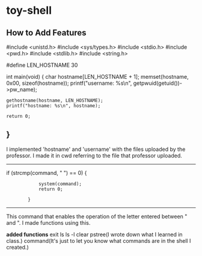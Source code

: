 # toy-shell

**How to Add Features**
-------------------------------------------------
#include <unistd.h>
#include <sys/types.h>
#include <stdio.h>
#include <pwd.h>
#include <stdlib.h>
#include <string.h>

#define LEN_HOSTNAME	30

int main(void)
{
    char hostname[LEN_HOSTNAME + 1];
    memset(hostname, 0x00, sizeof(hostname));
    printf("username: %s\n", getpwuid(getuid())->pw_name);

    gethostname(hostname, LEN_HOSTNAME);
    printf("hostname: %s\n", hostname);

    return 0;
}
---------------------------------------------------
I implemented 'hostname' and 'username' with the files uploaded by the professor.
I made it in cwd referring to the file that professor uploaded.



---------------------------------------------
if (strcmp(command, "   ") == 0) {

				system(command);
				return 0;

			}
---------------------------------------------      
This command that enables the operation of the letter entered between " and ".
I made functions using this.
 
**added functions**
exit
ls
ls -l
clear
pstree(I wrote down what I learned in class.)
command(It's just to let you know what commands are in the shell I created.)
